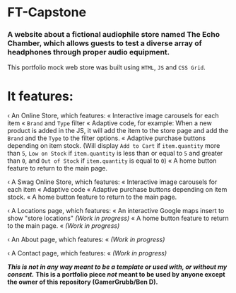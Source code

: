 # FT-Capstone
<h3>A website about a fictional audiophile store named The Echo Chamber, which allows guests to test a diverse array of headphones through proper audio equipment.</h3>

This portfolio mock web store was built using `HTML`, `JS` and `CSS Grid`.


# It features:
‹ An Online Store, which features:
« Interactive image carousels for each item
« `Brand` and `Type` filter
« Adaptive code, for example: When a new product is added in the JS, it will add the item to the store page and add the `Brand` and the `Type` to the filter options.
« Adaptive purchase buttons depending on item stock.  (Will display `Add to Cart` if `item.quantity` more than `5`, `Low on Stock` if `item.quantity` is less than or equal to `5` and greater than `0`, and `Out of Stock` if `item.quantity` is equal to `0`)
« A home button feature to return to the main page.
  
‹ A Swag Online Store, which features:
« Interactive image carousels for each item
« Adaptive code
« Adaptive purchase buttons depending on item stock.
« A home button feature to return to the main page.

‹ A Locations page, which features:
« An interactive Google maps insert to show "store locations" *(Work in progress)*
« A home button feature to return to the main page.
« *(Work in progress)*

‹ An About page, which features:
« *(Work in progress)*

‹ A Contact page, which features:
« *(Work in progress)*


***This is not in any way meant to be a template or used with, or without my consent.*** 
**This is a portfolio piece *not* meant to be used by anyone except the owner of this repository (GamerGrubb/Ben D).**
